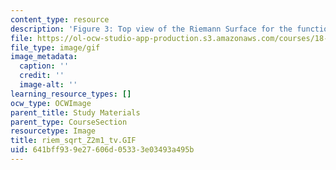```yaml
---
content_type: resource
description: 'Figure 3: Top view of the Riemann Surface for the function f(z)=(z[exp]2-1)[exp]1/2'
file: https://ol-ocw-studio-app-production.s3.amazonaws.com/courses/18-04-complex-variables-with-applications-fall-1999/641bff939e27606d05333e03493a495b_riem_sqrt_Z2m1_tv.GIF
file_type: image/gif
image_metadata:
  caption: ''
  credit: ''
  image-alt: ''
learning_resource_types: []
ocw_type: OCWImage
parent_title: Study Materials
parent_type: CourseSection
resourcetype: Image
title: riem_sqrt_Z2m1_tv.GIF
uid: 641bff93-9e27-606d-0533-3e03493a495b
---
```

